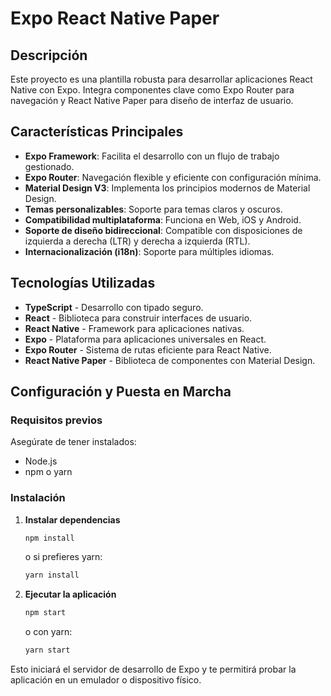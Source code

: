 # Expo React Native Paper

## Descripción

Este proyecto es una plantilla robusta para desarrollar aplicaciones React Native con Expo. Integra componentes clave como Expo Router para navegación y React Native Paper para diseño de interfaz de usuario.

## Características Principales

- **Expo Framework**: Facilita el desarrollo con un flujo de trabajo gestionado.
- **Expo Router**: Navegación flexible y eficiente con configuración mínima.
- **Material Design V3**: Implementa los principios modernos de Material Design.
- **Temas personalizables**: Soporte para temas claros y oscuros.
- **Compatibilidad multiplataforma**: Funciona en Web, iOS y Android.
- **Soporte de diseño bidireccional**: Compatible con disposiciones de izquierda a derecha (LTR) y derecha a izquierda (RTL).
- **Internacionalización (i18n)**: Soporte para múltiples idiomas.

## Tecnologías Utilizadas

- **TypeScript** - Desarrollo con tipado seguro.
- **React** - Biblioteca para construir interfaces de usuario.
- **React Native** - Framework para aplicaciones nativas.
- **Expo** - Plataforma para aplicaciones universales en React.
- **Expo Router** - Sistema de rutas eficiente para React Native.
- **React Native Paper** - Biblioteca de componentes con Material Design.

## Configuración y Puesta en Marcha

### Requisitos previos

Asegúrate de tener instalados:

- Node.js
- npm o yarn

### Instalación

1. **Instalar dependencias**

   ```bash
   npm install
   ```
   o si prefieres yarn:
   ```bash
   yarn install
   ```

2. **Ejecutar la aplicación**

   ```bash
   npm start
   ```
   o con yarn:
   ```bash
   yarn start
   ```

Esto iniciará el servidor de desarrollo de Expo y te permitirá probar la aplicación en un emulador o dispositivo físico.
